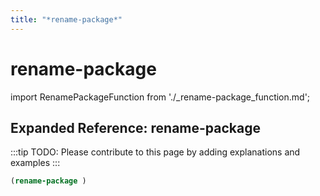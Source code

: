 ```yaml
---
title: "*rename-package*"
---
```


# rename-package

import RenamePackageFunction from './_rename-package_function.md';

<RenamePackageFunction />

## Expanded Reference: rename-package

:::tip
TODO: Please contribute to this page by adding explanations and examples
:::

```lisp
(rename-package )
```
